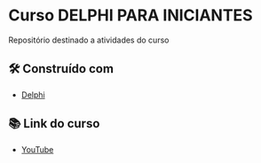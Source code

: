 # Curso DELPHI PARA INICIANTES

Repositório destinado a atividades do curso

## 🛠️ Construído com

* [Delphi](https://www.embarcadero.com/br/products/delphi/starter) 

## 📚 Link do curso

* [YouTube](https://www.youtube.com/playlist?list=PLVetaKmuPN9_gBPcyRZ7YinNXsNPSfrwY)
